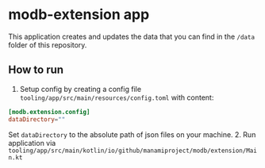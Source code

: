 # modb-extension app

This application creates and updates the data that you can find in the `/data` folder of this repository.

## How to run

1. Setup config by creating a config file `tooling/app/src/main/resources/config.toml` with content:
```toml
[modb.extension.config]
dataDirectory=""
```
Set `dataDirectory` to the absolute path of json files on your machine.
2. Run application via `tooling/app/src/main/kotlin/io/github/manamiproject/modb/extension/Main.kt`